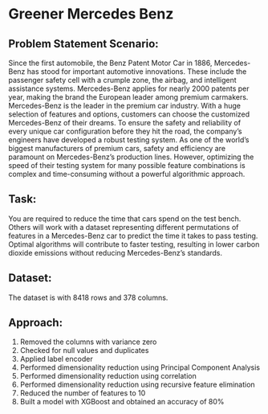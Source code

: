 # Greener Mercedes Benz
## Problem Statement Scenario:
Since the first automobile, the Benz Patent Motor Car in 1886, Mercedes-Benz has stood for important automotive innovations. These include the passenger safety cell with a crumple zone, the airbag, and intelligent assistance systems. Mercedes-Benz applies for nearly 2000 patents per year, making the brand the European leader among premium carmakers. Mercedes-Benz is the leader in the premium car industry. With a huge selection of features and options, customers can choose the customized Mercedes-Benz of their dreams.
To ensure the safety and reliability of every unique car configuration before they hit the road, the company’s engineers have developed a robust testing system. As one of the world’s biggest manufacturers of premium cars, safety and efficiency are paramount on Mercedes-Benz’s production lines. However, optimizing the speed of their testing system for many possible feature combinations is complex and time-consuming without a powerful algorithmic approach.
## Task:
You are required to reduce the time that cars spend on the test bench. Others will work with a dataset representing different permutations of features in a Mercedes-Benz car to predict the time it takes to pass testing. Optimal algorithms will contribute to faster testing, resulting in lower carbon dioxide emissions without reducing Mercedes-Benz’s standards.
## Dataset:
The dataset is with 8418 rows and 378 columns.
## Approach:
1.	Removed the columns with variance zero
2.	Checked for null values and duplicates
3.	Applied label encoder
4.	Performed dimensionality reduction using Principal Component Analysis
5.	Performed dimensionality reduction using correlation
6.	Performed dimensionality reduction using  recursive feature elimination
7.	Reduced the number of features to 10
8.	Built a model with XGBoost and obtained an accuracy of 80%
